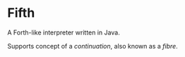 # Fifth
A Forth-like interpreter written in Java.

Supports concept of a *continuation*, also known as a *fibre*.

